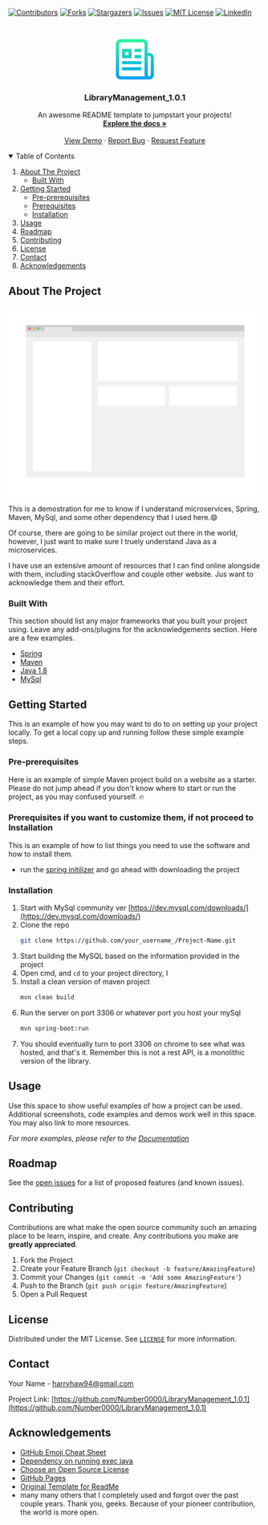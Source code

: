 <!--
*** Thanks for checking out the Best-README-Template. If you have a suggestion
*** that would make this better, please fork the repo and create a pull request
*** or simply open an issue with the tag "enhancement".
*** Thanks again! Now go create something AMAZING! :D
-->

<!-- PROJECT SHIELDS -->
<!--
*** I'm using markdown "reference style" links for readability.
*** Reference links are enclosed in brackets [ ] instead of parentheses ( ).
*** See the bottom of this document for the declaration of the reference variables
*** for contributors-url, forks-url, etc. This is an optional, concise syntax you may use.
*** https://www.markdownguide.org/basic-syntax/#reference-style-links
-->

[![Contributors][contributors-shield]][contributors-url]
[![Forks][forks-shield]][forks-url]
[![Stargazers][stars-shield]][stars-url]
[![Issues][issues-shield]][issues-url]
[![MIT License][license-shield]][license-url]
[![LinkedIn][linkedin-shield]][linkedin-url]

<!-- PROJECT LOGO -->
<br />
<p align="center">
  <a href="https://github.com/Number0000/Best-README-Template">
    <img src="images/logo.png" alt="Logo" width="80" height="80">
  </a>

  <h3 align="center">LibraryManagement_1.0.1</h3>
  <p align="center">
    An awesome README template to jumpstart your projects!
    <br />
    <a href="https://github.com/Number0000/Best-README-Template"><strong>Explore the docs »</strong></a>
    <br />
    <br />
    <a href="https://github.com/Number0000/Best-README-Template">View Demo</a>
    ·
    <a href="https://github.com/Number0000/Best-README-Template/issues">Report Bug</a>
    ·
    <a href="https://github.com/Number0000/Best-README-Template/issues">Request Feature</a>
  </p>
</p>

<!-- TABLE OF CONTENTS -->
<details open="open">
  <summary>Table of Contents</summary>
  <ol>
    <li>
      <a href="#about-the-project">About The Project</a>
      <ul>
        <li><a href="#built-with">Built With</a></li>
      </ul>
    </li>
    <li>
      <a href="#getting-started">Getting Started</a>
      <ul>
        <li><a href="#prerequisites">Pre-prerequisites</a></li>
        <li><a href="#prerequisites">Prerequisites</a></li>
        <li><a href="#installation">Installation</a></li>
      </ul>
    </li>
    <li><a href="#usage">Usage</a></li>
    <li><a href="#roadmap">Roadmap</a></li>
    <li><a href="#contributing">Contributing</a></li>
    <li><a href="#license">License</a></li>
    <li><a href="#contact">Contact</a></li>
    <li><a href="#acknowledgements">Acknowledgements</a></li>
  </ol>
</details>

<!-- ABOUT THE PROJECT -->

## About The Project

[![Product Name Screen Shot][product-screenshot]](https://example.com)

This is a demostration for me to know if I understand microservices, Spring, Maven, MySql, and some other dependency that I used here.:smile:

Of course, there are going to be similar project out there in the world, however, I just want to make sure I truely understand Java as a microservices.

I have use an extensive amount of resources that I can find online alongside with them, including stackOverflow and couple other website. Jus want to acknowledge them and their effort.

### Built With

This section should list any major frameworks that you built your project using. Leave any add-ons/plugins for the acknowledgements section. Here are a few examples.

- [Spring](https://start.spring.io/)
- [Maven](https://mvnrepository.com/)
- [Java 1.8](https://www.oracle.com/java/technologies/javase/javase-jdk8-downloads.html)
- [MySql](https://www.mysql.com/)

<!-- GETTING STARTED -->

## Getting Started

This is an example of how you may want to do to on setting up your project locally.
To get a local copy up and running follow these simple example steps.

### Pre-prerequisites

Here is an example of simple Maven project build on a website as a starter. Please do not jump ahead if you don't know where to start or run the project, as you may confused yourself. :fire:

### Prerequisites if you want to customize them, if not proceed to Installation

This is an example of how to list things you need to use the software and how to install them.

- run the [spring initilizer](https://start.spring.io/) and go ahead with downloading the project

### Installation

1. Start with MySql community ver [https://dev.mysql.com/downloads/](https://dev.mysql.com/downloads/)
2. Clone the repo
   ```sh
   git clone https://github.com/your_username_/Project-Name.git
   ```
3. Start building the MySQL based on the information provided in the project
4. Open cmd, and `cd` to your project directory, I
5. Install a clean version of maven project
   ```sh
   mvn clean build
   ```
6. Run the server on port 3306 or whatever port you host your mySql
   ```sh
   mvn spring-boot:run
   ```
7. You should eventually turn to port 3306 on chrome to see what was hosted, and that's it. Remember this is not a rest API, is a monolithic version of the library.

<!-- USAGE EXAMPLES -->

## Usage

Use this space to show useful examples of how a project can be used. Additional screenshots, code examples and demos work well in this space. You may also link to more resources.

_For more examples, please refer to the [Documentation](https://example.com)_

<!-- ROADMAP -->

## Roadmap

See the [open issues](https://github.com/Number0000/LibraryManagement_1.0.1/issues) for a list of proposed features (and known issues).

<!-- CONTRIBUTING -->

## Contributing

Contributions are what make the open source community such an amazing place to be learn, inspire, and create. Any contributions you make are **greatly appreciated**.

1. Fork the Project
2. Create your Feature Branch (`git checkout -b feature/AmazingFeature`)
3. Commit your Changes (`git commit -m 'Add some AmazingFeature'`)
4. Push to the Branch (`git push origin feature/AmazingFeature`)
5. Open a Pull Request

<!-- LICENSE -->

## License

Distributed under the MIT License. See [`LICENSE`](https://github.com/Number0000/LibraryManagement_1.0.1/blob/master/LICENSE.txt) for more information.

<!-- CONTACT -->

## Contact

Your Name - harryhaw94@gmail.com

Project Link: [https://github.com/Number0000/LibraryManagement_1.0.1](https://github.com/Number0000/LibraryManagement_1.0.1)

<!-- ACKNOWLEDGEMENTS -->

## Acknowledgements

- [GitHub Emoji Cheat Sheet](https://www.webpagefx.com/tools/emoji-cheat-sheet)
- [Dependency on running exec java](https://mvnrepository.com/artifact/org.codehaus.mojo/exec-maven-plugin/3.0.0)
- [Choose an Open Source License](https://choosealicense.com)
- [GitHub Pages](https://pages.github.com)
- [Original Template for ReadMe](https://github.com/othneildrew/Best-README-Template)
- many many others that I completely used and forgot over the past couple years. Thank you, geeks. Because of your pioneer contribution, the world is more open.

<!-- MARKDOWN LINKS & IMAGES -->
<!-- https://www.markdownguide.org/basic-syntax/#reference-style-links -->

[contributors-shield]: https://img.shields.io/github/contributors/Number0000/LibraryManagement_1.0.1.svg?style=for-the-badge
[contributors-url]: https://github.com/Number0000/LibraryManagement_1.0.1/graphs/contributors
[forks-shield]: https://img.shields.io/github/forks/Number0000/LibraryManagement_1.0.1.svg?style=for-the-badge
[forks-url]: https://github.com/Number0000/LibraryManagement_1.0.1/network/members
[stars-shield]: https://img.shields.io/github/stars/Number0000/LibraryManagement_1.0.1.svg?style=for-the-badge
[stars-url]: https://github.com/Number0000/LibraryManagement_1.0.1/stargazers
[issues-shield]: https://img.shields.io/github/issues/Number0000/LibraryManagement_1.0.1.svg?style=for-the-badge
[issues-url]: https://github.com/Number0000/LibraryManagement_1.0.1/issues
[license-shield]: https://img.shields.io/github/license/Number0000/LibraryManagement_1.0.1.svg?style=for-the-badge
[license-url]: https://github.com/Number0000/LibraryManagement_1.0.1/blob/master/LICENSE.txt
[linkedin-shield]: https://img.shields.io/badge/-LinkedIn-black.svg?style=for-the-badge&logo=linkedin&colorB=555
[linkedin-url]: https://www.linkedin.com/in/harry-chang-bb8b94aa/
[product-screenshot]: images/screenshot.png
